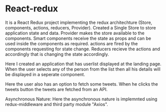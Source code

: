 # React-redux
It is a React Redux project implementing the redux architechture (Store, components, actions, reducers, Provider).
Created a Single Store to store application state and data.
Provider makes the store available to the components.
Smart components receive the state as props and can be used inside the components as required.
actions are fired by the components requesting for state change.
Reducers recieve the actions and accordingly that is changing the state accordingly.


Here I created an application that has userlist displayed at the landing page.
When the user selects any of the person from the list then all his details will be displayed in a seperate component.

Here the user also has an option to fetch some tweets. When he clicks the tweets button the tweets are fetched from an API.

Asynchronous Nature:
Here the asynchronous nature is implemnted using redux-middleware and third party module "Axios".
